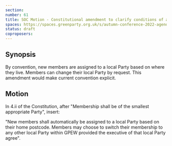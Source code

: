 ```yaml
---
section:
number: 61
title: SOC Motion - Constitutional amendment to clarify conditions of a person's local Party membership
spaces: https://spaces.greenparty.org.uk/s/autumn-conference-2022-agenda-forum/?contentId=101268
status: draft
coproposers:
---
```

## Synopsis
By convention, new members are assigned to a local Party based on where they live. Members can change their local Party by request. This amendment would make current convention explicit.

## Motion
In 4.ii of the Constitution, after "Membership shall be of the smallest appropriate Party", insert:

"New members shall automatically be assigned to a local Party based on their home postcode. Members may choose to switch their membership to any other local Party within GPEW provided the executive of that local Party agree".